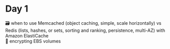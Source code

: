 # Day 1

🗃 when to use Memcached (object caching, simple, scale horizontally) vs Redis (lists, hashes, or sets, sorting and ranking, persistence, multi-AZ) with Amazon ElastiCache  
🔑 encrypting EBS volumes
